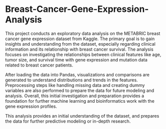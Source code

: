 # Breast-Cancer-Gene-Expression-Analysis

This project conducts an exploratory data analysis on the METABRIC breast cancer gene expression dataset from Kaggle. The primary goal is to gain insights and understanding from the dataset, especially regarding clinical information and its relationship with breast cancer survival. The analysis focuses on investigating the relationships between clinical features like age, tumor size, and survival time with gene expression and mutation data related to breast cancer patients. 

After loading the data into Pandas, visualizations and comparisons are generated to understand distributions and trends in the features. Preprocessing steps like handling missing data and creating dummy variables are also performed to prepare the data for future modeling and analysis. Overall, this initial investigation and preparation provides a foundation for further machine learning and bioinformatics work with the gene expression profiles.

This analysis provides an initial understanding of the dataset, and prepares the data for further predictive modeling or in-depth research.
